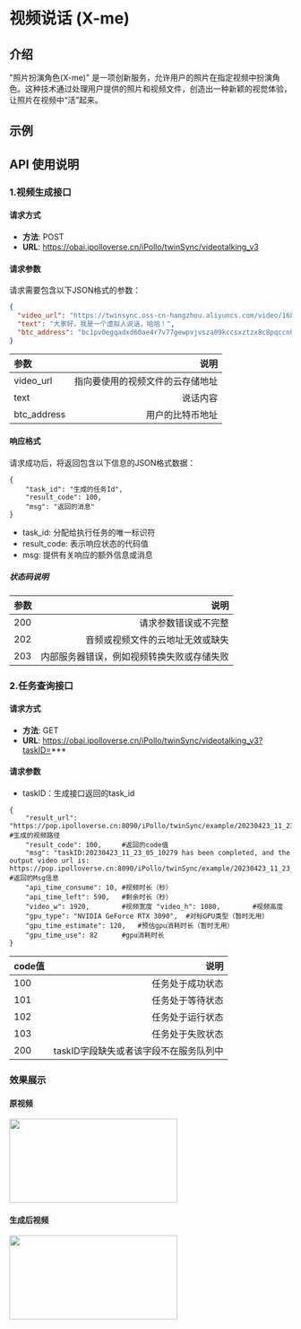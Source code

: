 # 视频说话 (X-me)

## 介绍
"照片扮演角色(X-me)" 是一项创新服务，允许用户的照片在指定视频中扮演角色。这种技术通过处理用户提供的照片和视频文件，创造出一种新颖的视觉体验，让照片在视频中“活”起来。

## 示例

## API 使用说明

### 1.视频生成接口

#### 请求方式
- **方法**: POST
- **URL**: https://obai.ipolloverse.cn/iPollo/twinSync/videotalking_v3

#### 请求参数
请求需要包含以下JSON格式的参数：
```json
{
  "video_url": "https://twinsync.oss-cn-hangzhou.aliyuncs.com/video/1683034663.mp4",
  "text": "大家好，我是一个虚拟人说话，哈哈！",
  "btc_address": "bc1pv0egqadxd60ae4r7v77gewpvjvsza09kccsxztzx8c8pqccn0rgqqw7np5"
}
```
| 参数 | 说明 |
| :------ | ------: |
| video_url  | 指向要使用的视频文件的云存储地址  |
| text | 说话内容  |
| btc_address  | 用户的比特币地址  |

#### 响应格式
请求成功后，将返回包含以下信息的JSON格式数据：
```
{
    "task_id": "生成的任务Id",
    "result_code": 100,
    "msg": "返回的消息"
}
```
- task_id: 分配给执行任务的唯一标识符
- result_code: 表示响应状态的代码值
- msg: 提供有关响应的额外信息或消息

##### 状态码说明
| 参数 | 说明 |
| :------ | ------: |
| 200  | 请求参数错误或不完整  |
| 202 | 音频或视频文件的云地址无效或缺失  |
| 203  | 内部服务器错误，例如视频转换失败或存储失败  |

### 2.任务查询接口

#### 请求方式

- **方法**: GET
- **URL**: https://obai.ipolloverse.cn/iPollo/twinSync/videotalking_v3?taskID=***

#### 请求参数
 - taskID：生成接口返回的task_id

```
{
    "result_url": "https://pop.ipolloverse.cn:8090/iPollo/twinSync/example/20230423_11_23_05_10279.mp4",    #生成的视频路径
    "result_code": 100,     #返回的code值
    "msg": "taskID:20230423_11_23_05_10279 has been completed, and the output video url is: https://pop.ipolloverse.cn:8090/iPollo/twinSync/example/20230423_11_23_05_10279.mp4",   #返回的Msg信息
    "api_time_consume": 10, #视频时长（秒）
    "api_time_left": 590,   #剩余时长（秒）
    "video_w": 1920,        #视频宽度 "video_h": 1080,        #视频高度
    "gpu_type": "NVIDIA GeForce RTX 3090",  #对标GPU类型（暂时无用）
    "gpu_time_estimate": 120,   #预估gpu消耗时长（暂时无用）
    "gpu_time_use": 82      #gpu消耗时长
} 
```
| code值 | 说明 |
| :------ | ------: |
| 100  | 任务处于成功状态  |
| 101 | 任务处于等待状态  |
| 102  | 任务处于运行状态 |
| 103  | 任务处于失败状态 |
| 200  | taskID字段缺失或者该字段不在服务队列中 |


### 效果展示

#### 原视频
<a href="https://obai.aimc.digital/resource/videotalking/source.mp4">
    <img src="https://obai.aimc.digital/resource/videotalking/source.png" width="300" height="150">
</a>

#### 生成后视频
<a href="https://obai.aimc.digital/resource/videotalking/dest.mp4">
    <img src="https://obai.aimc.digital/resource/videotalking/dest.png" width="300" height="150">
</a>